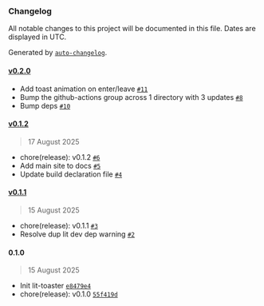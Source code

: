 ### Changelog

All notable changes to this project will be documented in this file. Dates are displayed in UTC.

Generated by [`auto-changelog`](https://github.com/CookPete/auto-changelog).

#### [v0.2.0](https://github.com/brysonbw/lit-toaster/compare/v0.1.2...v0.2.0)

- Add toast animation on enter/leave [`#11`](https://github.com/brysonbw/lit-toaster/pull/11)
- Bump the github-actions group across 1 directory with 3 updates [`#8`](https://github.com/brysonbw/lit-toaster/pull/8)
- Bump deps [`#10`](https://github.com/brysonbw/lit-toaster/pull/10)

#### [v0.1.2](https://github.com/brysonbw/lit-toaster/compare/v0.1.1...v0.1.2)

> 17 August 2025

- chore(release): v0.1.2 [`#6`](https://github.com/brysonbw/lit-toaster/pull/6)
- Add main site to docs [`#5`](https://github.com/brysonbw/lit-toaster/pull/5)
- Update build declaration file [`#4`](https://github.com/brysonbw/lit-toaster/pull/4)

#### [v0.1.1](https://github.com/brysonbw/lit-toaster/compare/0.1.0...v0.1.1)

> 15 August 2025

- chore(release): v0.1.1 [`#3`](https://github.com/brysonbw/lit-toaster/pull/3)
- Resolve dup lit dev dep warning [`#2`](https://github.com/brysonbw/lit-toaster/pull/2)

#### 0.1.0

> 15 August 2025

- Init lit-toaster [`e8479e4`](https://github.com/brysonbw/lit-toaster/commit/e8479e4a0c981d2a5fbf33657c222ed298657a83)
- chore(release): v0.1.0 [`55f419d`](https://github.com/brysonbw/lit-toaster/commit/55f419d78c48612d3b8a48b3546e9a5520a6ec0f)
